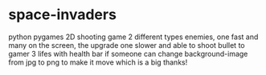 # space-invaders
python pygames 2D shooting game
2 different types enemies, one fast and many on the screen, the upgrade one slower and able to shoot bullet to gamer
3 lifes with health bar
if someone can change background-image from jpg to png to make it move which is a big thanks!
